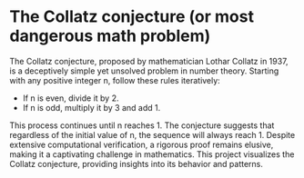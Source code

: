 # The Collatz conjecture (or most dangerous math problem)
The Collatz conjecture, proposed by mathematician Lothar Collatz in 1937, is a deceptively simple yet unsolved problem in number theory. Starting with any positive integer n, follow these rules iteratively:
- If n is even, divide it by 2.
- If n is odd, multiply it by 3 and add 1.

This process continues until n reaches 1. The conjecture suggests that regardless of the initial value of n, the sequence will always reach 1. Despite extensive computational verification, a rigorous proof remains elusive, making it a captivating challenge in mathematics. This project visualizes the Collatz conjecture, providing insights into its behavior and patterns.
